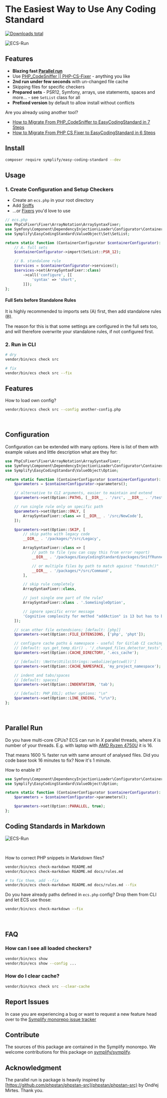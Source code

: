 # The Easiest Way to Use Any Coding Standard

[![Downloads total](https://img.shields.io/packagist/dt/symplify/easy-coding-standard.svg?style=flat-square)](https://packagist.org/packages/symplify/easy-coding-standard/stats)

![ECS-Run](docs/run-and-fix.gif)

## Features

- **Blazing fast [Parallel run](#parallel-run)**
- Use [PHP_CodeSniffer || PHP-CS-Fixer](https://tomasvotruba.com/blog/2017/05/03/combine-power-of-php-code-sniffer-and-php-cs-fixer-in-3-lines/) - anything you like
- **2nd run under few seconds** with un-changed file cache
- Skipping files for specific checkers
- **Prepared sets** - PSR12, Symfony, arrays, use statements, spaces and more... - see `SetList` class for all
- **Prefixed version** by default to allow install without conflicts

Are you already using another tool?

- [How to Migrate From PHP_CodeSniffer to EasyCodingStandard in 7 Steps](https://www.tomasvotruba.com/blog/2018/06/04/how-to-migrate-from-php-code-sniffer-to-easy-coding-standard/#comment-4086561141)
- [How to Migrate From PHP CS Fixer to EasyCodingStandard in 6 Steps](https://www.tomasvotruba.com/blog/2018/06/07/how-to-migrate-from-php-cs-fixer-to-easy-coding-standard/)

## Install

```bash
composer require symplify/easy-coding-standard --dev
```

## Usage

### 1. Create Configuration and Setup Checkers

- Create an `ecs.php` in your root directory
- Add [Sniffs](https://github.com/squizlabs/PHP_CodeSniffer)
- ...or [Fixers](https://github.com/FriendsOfPHP/PHP-CS-Fixer) you'd love to use

```php
// ecs.php
use PhpCsFixer\Fixer\ArrayNotation\ArraySyntaxFixer;
use Symfony\Component\DependencyInjection\Loader\Configurator\ContainerConfigurator;
use Symplify\EasyCodingStandard\ValueObject\Set\SetList;

return static function (ContainerConfigurator $containerConfigurator): void {
    // A. full sets
    $containerConfigurator->import(SetList::PSR_12);

    // B. standalone rule
    $services = $containerConfigurator->services();
    $services->set(ArraySyntaxFixer::class)
        ->call('configure', [[
            'syntax' => 'short',
        ]]);
};
```

#### Full Sets before Standalone Rules

It is highly recommended to imports sets (A) first, then add standalone rules (B).

The reason for this is that some settings are configured in the full sets too, and will therefore overwrite your standalone rules, if not configured first.

### 2. Run in CLI

```bash
# dry
vendor/bin/ecs check src

# fix
vendor/bin/ecs check src --fix
```

## Features

How to load own config?

```bash
vendor/bin/ecs check src --config another-config.php
```

<br>

## Configuration

Configuration can be extended with many options. Here is list of them with example values and little description what are they for:

```php
use PhpCsFixer\Fixer\ArrayNotation\ArraySyntaxFixer;
use Symfony\Component\DependencyInjection\Loader\Configurator\ContainerConfigurator;
use Symplify\EasyCodingStandard\ValueObject\Option;

return static function (ContainerConfigurator $containerConfigurator): void {
    $parameters = $containerConfigurator->parameters();

    // alternative to CLI arguments, easier to maintain and extend
    $parameters->set(Option::PATHS, [__DIR__ . '/src', __DIR__ . '/tests']);

    // run single rule only on specific path
    $parameters->set(Option::ONLY, [
        ArraySyntaxFixer::class => [__DIR__ . '/src/NewCode'],
    ]);

    $parameters->set(Option::SKIP, [
        // skip paths with legacy code
        __DIR__ . '/packages/*/src/Legacy',

        ArraySyntaxFixer::class => [
            // path to file (you can copy this from error report)
            __DIR__ . '/packages/EasyCodingStandard/packages/SniffRunner/src/File/File.php',

            // or multiple files by path to match against "fnmatch()"
            __DIR__ . '/packages/*/src/Command',
        ],

        // skip rule completely
        ArraySyntaxFixer::class,

        // just single one part of the rule?
        ArraySyntaxFixer::class . '.SomeSingleOption',

        // ignore specific error message
        'Cognitive complexity for method "addAction" is 13 but has to be less than or equal to 8.',
    ]);

    // scan other file extendsions; [default: [php]]
    $parameters->set(Option::FILE_EXTENSIONS, ['php', 'phpt']);

    // configure cache paths & namespace - useful for Gitlab CI caching, where getcwd() produces always different path
    // [default: sys_get_temp_dir() . '/_changed_files_detector_tests']
    $parameters->set(Option::CACHE_DIRECTORY, '.ecs_cache');

    // [default: \Nette\Utils\Strings::webalize(getcwd())']
    $parameters->set(Option::CACHE_NAMESPACE, 'my_project_namespace');

    // indent and tabs/spaces
    // [default: spaces]
    $parameters->set(Option::INDENTATION, 'tab');

    // [default: PHP_EOL]; other options: "\n"
    $parameters->set(Option::LINE_ENDING, "\r\n");
};
```

<br>

## Parallel Run

Do you have multi-core CPUs? ECS can run in *X* parallel threads, where *X* is number of your threads. E.g. with laptop with [AMD Ryzen 4750U](https://en.wikipedia.org/wiki/Ryzen) it is 16.

That means 1600 % faster run with same amount of analysed files. Did you code base took 16 minutes to fix? Now it's 1 minute.

How to enable it?

```php
use Symfony\Component\DependencyInjection\Loader\Configurator\ContainerConfigurator;
use Symplify\EasyCodingStandard\ValueObject\Option;

return static function (ContainerConfigurator $containerConfigurator): void {
    $parameters = $containerConfigurator->parameters();

    $parameters->set(Option::PARALLEL, true);
};
```

## Coding Standards in Markdown

![ECS-Run](docs/check_markdown.gif)

<br>

How to correct PHP snippets in Markdown files?

```bash
vendor/bin/ecs check-markdown README.md
vendor/bin/ecs check-markdown README.md docs/rules.md

# to fix them, add --fix
vendor/bin/ecs check-markdown README.md docs/rules.md --fix
```

Do you have already paths defined in `ecs.php` config? Drop them from CLI and let ECS use those:

```bash
vendor/bin/ecs check-markdown --fix
```

<br>

## FAQ

### How can I see all loaded checkers?

```bash
vendor/bin/ecs show
vendor/bin/ecs show --config ...
```

### How do I clear cache?

```bash
vendor/bin/ecs check src --clear-cache
```

## Report Issues

In case you are experiencing a bug or want to request a new feature head over to the [Symplify monorepo issue tracker](https://github.com/symplify/symplify/issues)

## Contribute

The sources of this package are contained in the Symplify monorepo. We welcome contributions for this package on [symplify/symplify](https://github.com/symplify/symplify).

## Acknowledgment

The parallel run is package is heavily inspired by [https://github.com/phpstan/phpstan-src](phpstan/phpstan-src) by Ondřej Mirtes. Thank you.
